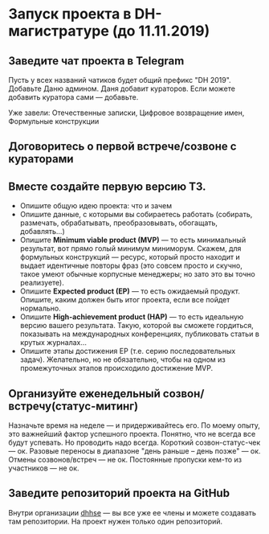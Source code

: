 # Запуск проекта в DH-магистратуре (до 11.11.2019)

## Заведите чат проекта в Telegram

Пусть у всех названий чатиков будет общий префикс "DH 2019". 
Добавьте Даню админом. Даня добавит кураторов. 
Если можете добавить куратора сами — добавьте. 

Уже завели: Отечественные записки, Цифровое возвращение имен, Формульные конструкции

## Договоритесь о первой встрече/созвоне с кураторами

## Вместе создайте первую версию ТЗ. 

* Опишите общую идею проекта: что и зачем
* Опишите данные, с которыми вы собираетесь работать (собирать, размечать, обрабатывать, преобразовывать, обогащать, добавлять...)
* Опишите **Minimum viable product (MVP)** — то есть минимальный результат, вот прямо голый минимум миниморум. Скажем, для формульных конструкций — ресурс, который просто находит и выдает идентичные повторы фраз (это совсем просто и скучно, такое умеют обычные корпусные менеджеры; но зато это вы точно реализуете).   
* Опишите **Expected product (EP)** — то есть ожидаемый продукт. Опишите, каким должен быть итог проекта, если все пойдет нормально.
* Опишите **High-achievement product (HAP)** — то есть идеальную версию вашего результата. Такую, которой вы сможете гордиться, показывать на международных конференциях, публиковать статьи в крутых журналах...
* Опишите этапы достижения EP (т.е. серию последовательных задач). Желательно, но не обязательно, чтобы на одном из промежуточных этапов происходило достижение MVP.

## Организуйте еженедельный созвон/встречу(статус-митинг)

Назначьте время на неделе — и придерживайтесь его. По моему опыту, это важнейший фактор успешного проекта. 
Понятно, что не всегда все будут успевать. Но проводить надо всегда. Короткий созвон-статус-чек — ок. Разовые переносы в диапазоне "день раньше – день позже" — ок. 
Отмены созвонов/встреч — не ок. Постоянные пропуски кем-то из участников — не ок. 

## Заведите репозиторий проекта на GitHub

Внутри организации [dhhse](https://github.com/dhhse) — вы все уже ее члены и можете создавать там репозитории. На проект нужен только один репозиторий.